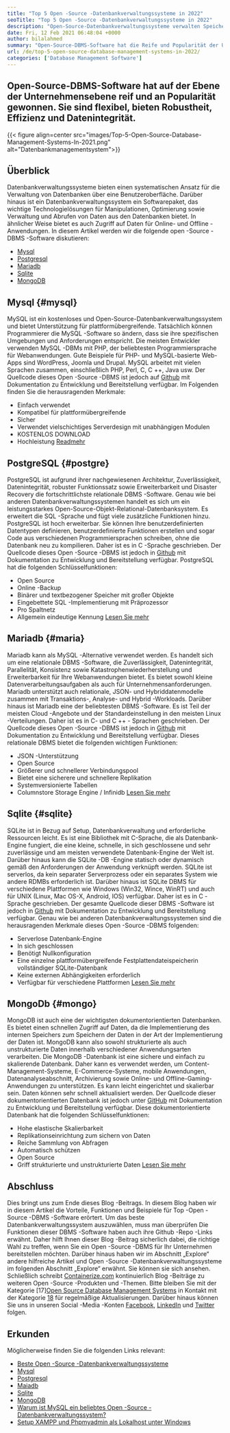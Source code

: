 ```yaml
---
title: "Top 5 Open -Source -Datenbankverwaltungssysteme in 2022" 
seoTitle: "Top 5 Open -Source -Datenbankverwaltungssysteme in 2022" 
description: "Open-Source-Datenbankverwaltungssysteme verwalten Speicher und bieten sicheren und robusten Datenzugriff, eine logische Benutzeroberfläche, mit der Entwickler auf Daten zugreifen und diese ändern können." 
date: Fri, 12 Feb 2021 06:48:04 +0000
author: bilalahmed
summary: "Open-Source-DBMS-Software hat die Reife und Popularität der Unternehmensebene gewonnen. Sie sind flexibel, bieten Robustheit, Effizienz und Datenintegrität." 
url: /de/top-5-open-source-database-management-systems-in-2022/
categories: ['Database Management Software']
---
```


## Open-Source-DBMS-Software hat auf der Ebene der Unternehmensebene reif und an Popularität gewonnen. Sie sind flexibel, bieten Robustheit, Effizienz und Datenintegrität.

{{< figure align=center src="images/Top-5-Open-Source-Database-Management-Systems-In-2021.png" alt="Datenbankmanagementsystem">}}


## Überblick
Datenbankverwaltungssysteme bieten einen systematischen Ansatz für die Verwaltung von Datenbanken über eine Benutzeroberfläche. Darüber hinaus ist ein Datenbankverwaltungssystem ein Softwarepaket, das wichtige Technologielösungen für Manipulationen, Optimierung sowie Verwaltung und Abrufen von Daten aus den Datenbanken bietet. In ähnlicher Weise bietet es auch Zugriff auf Daten für Online- und Offline -Anwendungen. In diesem Artikel werden wir die folgende open -Source -DBMS -Software diskutieren:
  * [Mysql][1]
  * [Postgresql][2]
  * [Mariadb][3]
  * [Sqlite][4]
  * [MongoDB][5]

## Mysql {#mysql}

MySQL ist ein kostenloses und Open-Source-Datenbankverwaltungssystem und bietet Unterstützung für plattformübergreifende. Tatsächlich können Programmierer die MySQL -Software so ändern, dass sie ihre spezifischen Umgebungen und Anforderungen entspricht. Die meisten Entwickler verwenden MySQL -DBMs mit PHP, der beliebtesten Programmiersprache für Webanwendungen. Gute Beispiele für PHP- und MySQL-basierte Web-Apps sind WordPress, Joomla und Drupal. MySQL arbeitet mit vielen Sprachen zusammen, einschließlich PHP, Perl, C, C ++, Java usw. Der Quellcode dieses Open -Source -DBMS ist jedoch auf [Github][6] mit Dokumentation zu Entwicklung und Bereitstellung verfügbar.
Im Folgenden finden Sie die herausragenden Merkmale:
  * Einfach verwendet
  * Kompatibel für plattformübergreifende
  * Sicher
  * Verwendet vielschichtiges Serverdesign mit unabhängigen Modulen
  * KOSTENLOS DOWNLOAD
  * Hochleistung
[Read][7][mehr][7]

## PostgreSQL {#postgre}

PostgreSQL ist aufgrund ihrer nachgewiesenen Architektur, Zuverlässigkeit, Datenintegrität, robuster Funktionssatz sowie Erweiterbarkeit und Disaster Recovery die fortschrittlichste relationale DBMS -Software. Genau wie bei anderen Datenbankverwaltungssystemen handelt es sich um ein leistungsstarkes Open-Source-Objekt-Relational-Datenbanksystem. Es erweitert die SQL -Sprache und fügt viele zusätzliche Funktionen hinzu. PostgreSQL ist hoch erweiterbar. Sie können Ihre benutzerdefinierten Datentypen definieren, benutzerdefinierte Funktionen erstellen und sogar Code aus verschiedenen Programmiersprachen schreiben, ohne die Datenbank neu zu kompilieren. Daher ist es in C -Sprache geschrieben. Der Quellcode dieses Open -Source -DBMS ist jedoch in [Github][8] mit Dokumentation zu Entwicklung und Bereitstellung verfügbar.
PostgreSQL hat die folgenden Schlüsselfunktionen:
  * Open Source
  * Online -Backup
  * Binärer und textbezogener Speicher mit großer Objekte
  * Eingebettete SQL -Implementierung mit Präprozessor
  * Pro Spaltnetz
  * Allgemein eindeutige Kennung
[Lesen Sie mehr][9]

## Mariadb {#maria}

Mariadb kann als MySQL -Alternative verwendet werden. Es handelt sich um eine relationale DBMS -Software, die Zuverlässigkeit, Datenintegrität, Parallelität, Konsistenz sowie Katastrophenwiederherstellung und Erweiterbarkeit für Ihre Webanwendungen bietet. Es bietet sowohl kleine Datenverarbeitungsaufgaben als auch für Unternehmensanforderungen. Mariadb unterstützt auch relationale, JSON- und Hybriddatenmodelle zusammen mit Transaktions-, Analyse- und Hybrid -Workloads. Darüber hinaus ist Mariadb eine der beliebtesten DBMS -Software. Es ist Teil der meisten Cloud -Angebote und der Standardeinstellung in den meisten Linux -Verteilungen. Daher ist es in C- und C ++ - Sprachen geschrieben. Der Quellcode dieses Open -Source -DBMS ist jedoch in [Github][10] mit Dokumentation zu Entwicklung und Bereitstellung verfügbar.
Dieses relationale DBMS bietet die folgenden wichtigen Funktionen:
  * JSON -Unterstützung
  * Open Source
  * Größerer und schnellerer Verbindungspool
  * Bietet eine sicherere und schnellere Replikation
  * Systemversionierte Tabellen
  * Columnstore Storage Engine / Infinidb
[Lesen Sie mehr][11]

## Sqlite {#sqlite}

SQLite ist in Bezug auf Setup, Datenbankverwaltung und erforderliche Ressourcen leicht. Es ist eine Bibliothek mit C-Sprache, die als Datenbank-Engine fungiert, die eine kleine, schnelle, in sich geschlossene und sehr zuverlässige und am meisten verwendete Datenbank-Engine der Welt ist. Darüber hinaus kann die SQLite -DB -Engine statisch oder dynamisch gemäß den Anforderungen der Anwendung verknüpft werden. SQLite ist serverlos, da kein separater Serverprozess oder ein separates System wie andere RDMBs erforderlich ist. Darüber hinaus ist SQLite DBMS für verschiedene Plattformen wie Windows (Win32, Wince, WinRT) und auch für UNIX (Linux, Mac OS-X, Android, IOS) verfügbar. Daher ist es in C -Sprache geschrieben. Der gesamte Quellcode dieser DBMS -Software ist jedoch in [Github][12] mit Dokumentation zu Entwicklung und Bereitstellung verfügbar.
Genau wie bei anderen Datenbankverwaltungssystemen sind die herausragenden Merkmale dieses Open -Source -DBMS folgenden:
  * Serverlose Datenbank-Engine
  * In sich geschlossen
  * Benötigt Nullkonfiguration
  * Eine einzelne plattformübergreifende Festplattendateispeicherin vollständiger SQLite-Datenbank
  * Keine externen Abhängigkeiten erforderlich
  * Verfügbar für verschiedene Plattformen
[Lesen Sie mehr][13]

## MongoDb {#mongo}

MongoDB ist auch eine der wichtigsten dokumentorientierten Datenbanken. Es bietet einen schnellen Zugriff auf Daten, da die Implementierung des internen Speichers zum Speichern der Daten in der Art der Implementierung der Daten ist. MongoDB kann also sowohl strukturierte als auch unstrukturierte Daten innerhalb verschiedener Anwendungsarten verarbeiten. Die MongoDB -Datenbank ist eine sichere und einfach zu skalierende Datenbank. Daher kann es verwendet werden, um Content-Management-Systeme, E-Commerce-Systeme, mobile Anwendungen, Datenanalyseabschnitt, Archivierung sowie Online- und Offline-Gaming-Anwendungen zu unterstützen. Es kann leicht eingerichtet und skalierbar sein. Daten können sehr schnell aktualisiert werden. Der Quellcode dieser dokumentorientierten Datenbank ist jedoch unter [GitHub][14] mit Dokumentation zu Entwicklung und Bereitstellung verfügbar.
Diese dokumentorientierte Datenbank hat die folgenden Schlüsselfunktionen:
  * Hohe elastische Skalierbarkeit
  * Replikationseinrichtung zum sichern von Daten
  * Reiche Sammlung von Abfragen
  * Automatisch schützen
  * Open Source
  * Griff strukturierte und unstrukturierte Daten
[Lesen Sie mehr][15]

## Abschluss
Dies bringt uns zum Ende dieses Blog -Beitrags. In diesem Blog haben wir in diesem Artikel die Vorteile, Funktionen und Beispiele für Top -Open -Source -DBMS -Software erörtert. Um das beste Datenbankverwaltungssystem auszuwählen, muss man überprüfen Die Funktionen dieser DBMS -Software haben auch ihre Github -Repo -Links erwähnt. Daher hilft Ihnen dieser Blog -Beitrag sicherlich dabei, die richtige Wahl zu treffen, wenn Sie ein Open -Source -DBMS für Ihr Unternehmen bereitstellen möchten. Darüber hinaus haben wir im Abschnitt „Explore“ andere hilfreiche Artikel und Open -Source -Datenbankverwaltungssysteme im folgenden Abschnitt „Explore“ erwähnt. Sie können sie sich ansehen.
Schließlich schreibt [Containerize.com][16] kontinuierlich Blog -Beiträge zu weiteren Open -Source -Produkten und -Themen. Bitte bleiben Sie mit der Kategorie [17][Open Source Database Management Systems][18] in Kontakt mit der Kategorie [18] für regelmäßige Aktualisierungen. Darüber hinaus können Sie uns in unseren Social -Media -Konten [Facebook][19], [LinkedIn][20] und [Twitter][21] folgen.

## Erkunden
Möglicherweise finden Sie die folgenden Links relevant:
  * [Beste Open -Source -Datenbankverwaltungssysteme][18]
  * [Mysql][7]
  * [Postgresql][9]
  * [Maiadb][11]
  * [Sqlite][13]
  * [MongoDB][15]
  * [Warum ist MySQL ein beliebtes Open -Source -Datenbankverwaltungssystem?][22]
  * [Setup XAMPP und Phpmyadmin als Lokalhost unter Windows][23]



 [1]: #mysql
 [2]: #postgre
 [3]: #maria
 [4]: #sqlite
 [5]: #mongo
 [6]: https://github.com/mysql/mysql-server
 [7]: https://products.containerize.com/database-management-system/mysql
 [8]: https://github.com/postgres/postgres
 [9]: https://products.containerize.com/database-management-system/postgresql
 [10]: https://github.com/MariaDB/server
 [11]: https://products.containerize.com/database-management-system/mariadb
 [12]: https://github.com/sqlite/sqlite
 [13]: https://products.containerize.com/database-management-system/sqlite
 [14]: https://github.com/mongodb/mongo
 [15]: https://products.containerize.com/database-management-system/mongodb
 [16]: https://www.containerize.com/
 [17]: https://products.containerize.com/discussion-forum/
 [18]: https://products.containerize.com/database-management-system
 [19]: https://web.facebook.com/containerize
 [20]: https://www.linkedin.com/company/containerize/
 [21]: https://twitter.com/containerize_co
 [22]: https://blog.containerize.com/2021/02/18/why-mysql-is-a-popular-open-source-database-management-system/
 [23]: https://blog.containerize.com/database-management-software/how-to-setup-xampp-and-phpmyadmin-as-localhost-on-windows/
